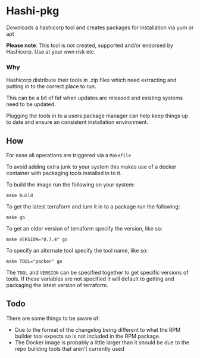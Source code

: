 # Hashi-pkg

Downloads a hashicorp tool and creates packages for installation via yum or apt

**Please note**: This tool is _not_ created, supported and/or endorsed by Hashicorp. Use at your own risk etc. 


### Why

Hashicorp distribute their tools in .zip files which need extracting and
putting in to the correct place to run.

This can be a bit of faf when updates are released and existing systems need
to be updated.

Plugging the tools in to a users package manager can help keep things up to
date and ensure an consistent installation environment.



## How

For ease all operations are triggered via a `Makefile`

To avoid adding extra junk to your system this makes use of a docker container with packaging tools installed in to it.

To build the image run the following on your system:

```shell
make build
```

To get the latest terraform and turn it in to a package run the following:

```shell
make go
```

To get an older version of terraform specify the version, like so:

```shell
make VERSION="0.7.4" go
```

To specify an alternate tool specify the tool name, like so:

```shell
make TOOL="packer" go
```

The `TOOL` and `VERSION` can be specified together to get specific versions of tools.
If these variables are not specified it will default to getting and packaging the latest version of terraform.



## Todo

There are some things to be aware of:

* Due to the format of the changelog being different to what the RPM builder
  tool expects so is not included in the RPM package.
* The Docker image is probably a little larger than it should be due to the
  repo building tools that aren't currently used

